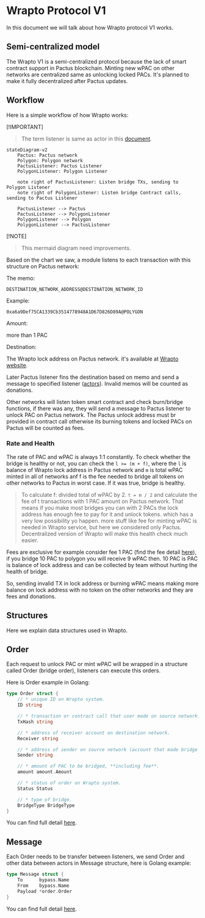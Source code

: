 # Wrapto Protocol V1

In this document we will talk about how Wrapto protocol V1 works.

## Semi-centralized model

The Wrapto V1 is a semi-centralized protocol because the lack of smart contract support in Pactus blockchain. Minting new wPAC on other networks are centralized same as unlocking locked PACs. It's planned to make it fully decentralized after Pactus updates.

## Workflow

Here is a simple workflow of how Wrapto works:

[!IMPORTANT]
> The term listener is same as actor in this [document](./design.md).

```mermaid
stateDiagram-v2
    Pactus: Pactus network
    Polygon: Polygon network
    PactusListener: Pactus Listener
    PolygonListener: Polygon Listener

    note right of PactusListener: Listen bridge TXs, sending to Polygon Listener 
    note right of PolygonListener: Listen bridge Contract calls, sending to Pactus Listener 

    PactusListener --> Pactus
    PactusListener --> PolygonListener
    PolygonListener --> Polygon
    PolygonListener --> PactusListener
```

[!NOTE]
> This mermaid diagram need improvements.

Based on the chart we saw, a module listens to each transaction with this structure on Pactus network:

The memo:
```
DESTINATION_NETWORK_ADDRESS@DESTINATION_NETWORK_ID
```

Example:

```
0xa6a9Def75CA1339Cb3514778948A1D67D826D89A@POLYGON
```

Amount:

more than 1 PAC

Destination:

The Wrapto lock address on Pactus network. it's available at [Wrapto website](https://wrapto.app).

Later Pactus listener fins the destination based on memo and send a message to specified listener ([actors](./design.md)). Invalid memos will be counted as donations.

Other networks will listen token smart contract and check burn/bridge functions, if there was any, they will send a message to Pactus listener to unlock PAC on Pactus network. The Pactus unlock address must br provided in contract call otherwise its burning tokens and locked PACs on Pactus will be counted as fees.

### Rate and Health

The rate of PAC and wPAC is always 1:1 constantly. To check whether the bridge is healthy or not, you can check the `l >= (m + f)`, where the `l` is balance of Wrapto lock address in Pactus network and `m` is total wPAC minted in all of networks anf f is the fee needed to bridge all tokens on other networks to Pactus in worst case. If it was true, bridge is healthy.

> To calculate f: divided total of wPAC by 2. `t = m / 2` and calculate the fee of t transactions with 1 PAC amount on Pactus network.
That means if you make most bridges you can with 2 PACs the lock address has enough fee to pay for it and unlock tokens. which has a very low possibility yo happen. more stuff like fee for minting wPAC is needed in Wrapto service, but here we considered only Pactus. Decentralized version of Wrapto will make this health check much easier.  

Fees are exclusive for example consider fee 1 PAC (find the fee detail [here](./design.md)), if you bridge 10 PAC to polygon you will receive 9 wPAC then. 10 PAC is PAC is balance of lock address and can be collected by team without hurting the health of bridge.

So, sending invalid TX in lock address or burning wPAC means making more balance on lock address with no token on the other networks and they are fees and donations.

## Structures

Here we explain data structures used in Wrapto.

## Order

Each request to unlock PAC or mint wPAC will be wrapped in a structure called Order (bridge order), listeners can execute this orders.

Here is Order example in Golang:

```go
type Order struct {
	// * unique ID on Wrapto system.
	ID string

	// * transaction or contract call that user made on source network.
	TxHash string

	// * address of receiver account on destination network.
	Receiver string

	// * address of sender on source network (account that made bridge transaction).
	Sender string

	// * amount of PAC to be bridged, **including fee**.
	amount amount.Amount

	// * status of order on Wrapto system.
	Status Status

	// * type of bridge.
	BridgeType BridgeType
}
```

You can find full detail [here](../../types/order).

## Message

Each Order needs to be transfer between listeners, we send Order and other data between actors in Message structure, here is Golang example:

```go
type Message struct {
	To      bypass.Name
	From    bypass.Name
	Payload *order.Order
}
```

You can find full detail [here](../../types/message).
